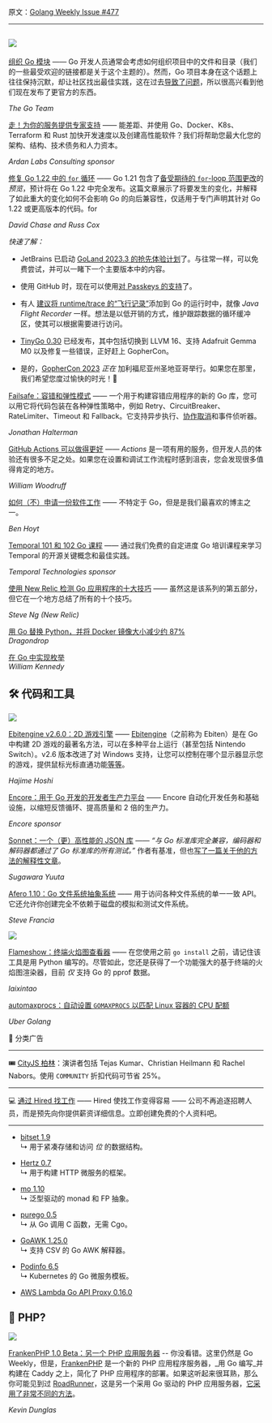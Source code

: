 原文：[Golang Weekly Issue #477](https://golangweekly.com/issues/477)

---
[![](https://res.cloudinary.com/cpress/image/upload/w_1280,e_sharpen:60,q_auto/ili93rduppzbkoj5xhwk.jpg)](https://golangweekly.com/link/145458/web)  
---  

[组织 Go 模块](https://golangweekly.com/link/145458/web "go.dev") —— Go 开发人员通常会考虑如何组织项目中的文件和目录（我们的一些最受欢迎的链接都是关于这个主题的）。然而，Go 项目本身在这个话题上往往保持沉默，却让社区找出最佳实践，这在过去[导致了问题](https://golangweekly.com/link/145459/web)，所以很高兴看到他们现在发布了更官方的东西。

_The Go Team_


[走！为你的服务提供专家支持](https://golangweekly.com/link/145457/web "www.ardanlabs.com") —— 能差距、并使用 Go、Docker、K8s、Terraform 和 Rust 加快开发速度以及创建高性能软件？我们将帮助您最大化您的架构、结构、技术债务和人力资本。

_Ardan Labs Consulting sponsor_

[修复 Go 1.22 中的 `for` 循环](https://golangweekly.com/link/145460/web "go.dev") —— Go 1.21 包含了[备受期待的 `for`-loop 范围更改](https://golangweekly.com/link/145461/web)的 _预览_，预计将在 Go 1.22 中完全发布。这篇文章展示了将要发生的变化，并解释了如此重大的变化如何不会影响 Go 的向后兼容性，仅适用于专门声明其针对 Go 1.22 或更高版本的代码。for

_David Chase and Russ Cox_

  
_快速了解：_

* JetBrains 已启动 [GoLand 2023.3 的抢先体验计划](https://golangweekly.com/link/145462/web)了。与往常一样，可以免费尝试，并可以一睹下一个主要版本中的内容。

* 使用 GitHub 时，现在可以使用[对 Passkeys 的支持](https://golangweekly.com/link/145463/web)了。

* 有人 [建议将 runtime/trace 的“飞行记录”](https://golangweekly.com/link/145465/web)添加到 Go 的运行时中，就像 _Java Flight Recorder_ 一样。想法是以低开销的方式，维护跟踪数据的循环缓冲区，使其可以根据需要进行访问。

* [TinyGo 0.30](https://golangweekly.com/link/145497/web) 已经发布，其中包括切换到 LLVM 16、支持 Adafruit Gemma M0 以及修复一些错误，正好赶上 GopherCon。

* 是的，[GopherCon 2023](https://golangweekly.com/link/145464/web) _正在_ 加利福尼亚州圣地亚哥举行。如果您在那里，我们希望您度过愉快的时光！👋


[Failsafe：容错和弹性模式](https://golangweekly.com/link/145466/web "failsafe-go.dev") —— 一个用于构建容错应用程序的新的 Go 库，您可以用它将代码包装在各种弹性策略中，例如 Retry、CircuitBreaker、RateLimiter、Timeout 和 Fallback。它支持异步执行、[协作取消]((https://golangweekly.com/link/145467/web))和事件侦听器。
 
_Jonathan Halterman_

  
[GitHub Actions 可以做得更好](https://golangweekly.com/link/145468/web "blog.yossarian.net") —— _Actions_ 是一项有用的服务，但开发人员的体验还有很多不足之处。如果您在设置和调试工作流程时感到沮丧，您会发现很多值得肯定的地方。

_William Woodruff_

  
[如何（不）申请一份软件工作](https://golangweekly.com/link/145469/web "benhoyt.com") —— 不特定于 Go，但是是我们最喜欢的博主之一。

_Ben Hoyt_

  
[Temporal 101 和 102 Go 课程](https://golangweekly.com/link/145470/web "t.mp") —— 通过我们免费的自定进度 Go 培训课程来学习 Temporal 的开源关键概念和最佳实践。

_Temporal Technologies sponsor_

  
[使用 New Relic 检测 Go 应用程序的十大技巧](https://golangweekly.com/link/145471/web "newrelic.com") —— 虽然这是该系列的第五部分，但它在一个地方总结了所有的十个技巧。

_Steve Ng (New Relic)_


[用 Go 替换 Python，并将 Docker 镜像大小减少约 87%](https://golangweekly.com/link/145472/web)   
_Dragondrop_


[在 Go 中实现枚举](https://golangweekly.com/link/145473/web)   
_William Kennedy_

  
## 🛠 代码和工具 
  
[![](https://res.cloudinary.com/cpress/image/upload/w_1280,e_sharpen:60,q_auto/mvar82mt1hv137q2xono.jpg)](https://golangweekly.com/link/145474/web)  

[Ebitengine v2.6.0：2D 游戏引擎](https://golangweekly.com/link/145474/web "ebitengine.org") —— [Ebitengine](https://golangweekly.com/link/145475/web)（之前称为 Ebiten）是在 Go 中构建 2D 游戏的最著名方法，可以在多种平台上运行（甚至包括 Nintendo Switch）。v2.6 版本改进了对 Windows 支持，让您可以控制在哪个显示器显示您的游戏，提供鼠标光标直通功能[等等](https://golangweekly.com/link/145476/web)。

_Hajime Hoshi_

[Encore：用于 Go 开发的开发者生产力平台](https://golangweekly.com/link/145477/web "encore.dev") —— Encore 自动化开发任务和基础设施，以缩短反馈循环、提高质量和 2 倍的生产力。

_Encore sponsor_


[Sonnet：一个（更）高性能的 JSON 库](https://golangweekly.com/link/145478/web "github.com") —— _“与 Go 标准库完全兼容，编码器和解码器都通过了 Go 标准库的所有测试。”_ 作者有基准，但也[写了一篇关于他的方法的解释性文章](https://golangweekly.com/link/145479/web)。

_Sugawara Yuuta_

  
[Afero 1.10：Go 文件系统抽象系统](https://golangweekly.com/link/145480/web "github.com") —— 用于访问各种文件系统的单一一致 API。它还允许你创建完全不依赖于磁盘的模拟和测试文件系统。

_Steve Francia_

  
[![](https://res.cloudinary.com/cpress/image/upload/w_1280,e_sharpen:60,q_auto/higu0j1xd25wifna4f1w.jpg)](https://golangweekly.com/link/145481/web) 
  

[Flameshow：终端火焰图查看器](https://golangweekly.com/link/145481/web "github.com") —— 在您使用之前 `go install` 之前，请记住该工具是用 Python 编写的。尽管如此，您还是获得了一个功能强大的基于终端的火焰图渲染器，目前 _仅_ 支持 Go 的 pprof 数据。

_laixintao_

[automaxprocs：自动设置 `GOMAXPROCS` 以匹配 Linux 容器的 CPU 配额](https://golangweekly.com/link/145482/web "github.com")

_Uber Golang_



📰 分类广告
   
---  


🎟️ [CityJS 柏林](https://golangweekly.com/link/145483/web)：演讲者包括 Tejas Kumar、Christian Heilmann 和 Rachel Nabors。使用 `COMMUNITY` 折扣代码可节省 25%。

* * *

💻 [通过 Hired 找工作](https://golangweekly.com/link/145138/web) —— Hired 使找工作变得容易 —— 公司不再追逐招聘人员，而是预先向你提供薪资详细信息。立即创建免费的个人资料吧。

---

* [bitset 1.9](https://golangweekly.com/link/145485/web)  
↳ 用于紧凑存储和访问 _位_ 的数据结构。

* [Hertz 0.7](https://golangweekly.com/link/145486/web)  
↳ 用于构建 HTTP 微服务的框架。

* [mo 1.10](https://golangweekly.com/link/145487/web)  
↳ 泛型驱动的 monad 和 FP 抽象。

* [purego 0.5](https://golangweekly.com/link/145488/web)  
↳ 从 Go 调用 C 函数，无需 Cgo。

* [GoAWK 1.25.0](https://golangweekly.com/link/145489/web)  
↳ 支持 CSV 的 Go AWK 解释器。

* [Podinfo 6.5](https://golangweekly.com/link/145490/web)  
↳ Kubernetes 的 Go 微服务模板。

* [AWS Lambda Go API Proxy 0.16.0](https://golangweekly.com/link/145491/web)




## 🤔 PHP?  
   
[![](https://res.cloudinary.com/cpress/image/upload/w_1280,e_sharpen:60,q_auto/i9s3py5kkgzhxz0quwj4.jpg)](https://golangweekly.com/link/145492/web)  

[FrankenPHP 1.0 Beta：另一个 PHP 应用服务器](https://golangweekly.com/link/145492/web "dunglas.dev") -- 你没看错。这里仍然是 Go Weekly，但是，[FrankenPHP](https://golangweekly.com/link/145493/web) 是一个新的 PHP 应用程序服务器，_用 Go 编写_并构建在 Caddy 之上，简化了 PHP 应用程序的部署。如果这听起来很耳熟，那么你可能见到过 [RoadRunner](https://golangweekly.com/link/145494/web)，这是另一个采用 Go 驱动的 PHP 应用服务器，[它采用了非常不同的方法](https://golangweekly.com/link/145495/web)。

_Kevin Dunglas_